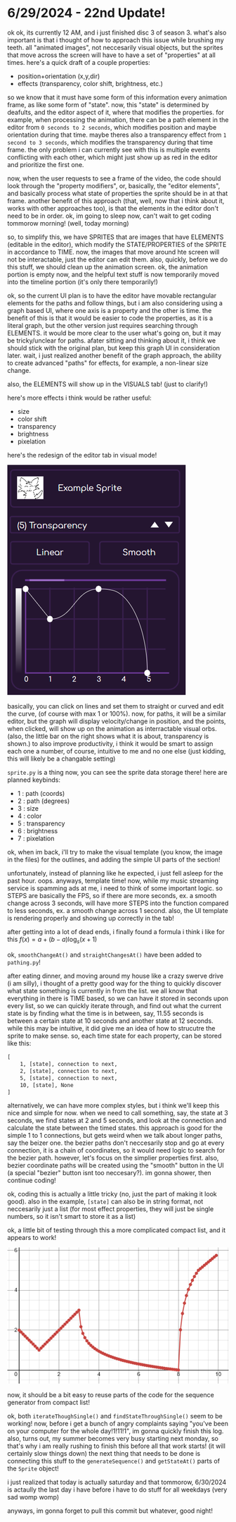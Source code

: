 # 6/29/2024 - 22nd Update!

ok ok, its currently 12 AM, and i just finished disc 3 of season 3. what's also important is that i thought of how to approach this issue while brushing my teeth. all "animated images", not neccesarily visual objects, but the sprites that move across the screen will have to have a set of "properties" at all times. here's a quick draft of a couple properties:

- position+orientation (x,y,dir)
- effects (transparency, color shift, brightness, etc.)

so we know that it must have some form of this information every animation frame, as like some form of "state". now, this "state" is determined by deafults, and the editor aspect of it, where that modifies the properties. for example, when processing the animation, there can be a path element in the editor from `0 seconds to 2 seconds`, which modifies position and maybe orientation during that time. maybe theres also a transparency effect from `1 second to 3 seconds`, which modifies the transparency during that time frame. the only problem i can currently see with this is multiple events conflicting with each other, which might just show up as red in the editor and prioritize the first one.

now, when the user requests to see a frame of the video, the code should look through the "property modifiers", or, basically, the "editor elements", and basically process what state of properties the sprite should be in at that frame. another benefit of this approach (that, well, now that i think about it, works with other approaches too), is that the elements in the editor don't need to be in order. ok, im going to sleep now, can't wait to get coding tommorow morning! (well, today morning)

so, to simplify this, we have SPRITES that are images that have ELEMENTS (editable in the editor), which modify the STATE/PROPERTIES of the SPRITE in accordance to TIME. now, the images that move around hte screen will not be interactable, just the editor can edit them. also, quickly, before we do this stuff, we should clean up the animation screen. ok, the animation portion is empty now, and the helpful text stuff is now temporarily moved into the timeline portion (it's only there temporarily!)

ok, so the current UI plan is to have the editor have movable rectangular elements for the paths and follow things, but i am also considering using a graph based UI, where one axis is a property and the other is time. the benefit of this is that it would be easier to code the properties, as it is a literal graph, but the other version just requires searching through ELEMENTS. it would be more clear to the user what's going on, but it may be tricky/unclear for paths. afater sitting and thinking about it, i think we should stick with the original plan, but keep this graph UI in consideration later. wait, i just realized another benefit of the graph approach, the ability to create advanced "paths" for effects, for example, a non-linear size change. 

also, the ELEMENTS will show up in the VISUALS tab! (just to clarify!)

here's more effects i think would be rather useful:
- size
- color shift
- transparency
- brightness
- pixelation

here's the redesign of the editor tab in visual mode!

![oo look, a graph!](</updatelogs/images/062024/06292024 - 1.png>)

basically, you can click on lines and set them to straight or curved and edit the curve, (of course with max 1 or 100%). now, for paths, it will be a similar editor, but the graph will display velocity/change in position, and the points, when clicked, will show up on the animation as interractable visual orbs. (also, the little bar on the right shows what it is about, transparency is shown.) to also improve productivity, i think it would be smart to assign each one a number, of course, intuitive to me and no one else (just kidding, this will likely be a changable setting)

`sprite.py` is a thing now, you can see the sprite data storage there! here are planned keybinds:
- 1 : path (coords)
- 2 : path (degrees)
- 3 : size
- 4 : color
- 5 : transparency
- 6 : brightness
- 7 : pixelation

ok, when im back, i'll try to make the visual template (you know, the image in the files) for the outlines, and adding the simple UI parts of the section!

unfortunately, instead of planning like he expected, i just fell asleep for the past hour. oops. anyways, template time! now, while my music streaming service is spamming ads at me, i need to think of some important logic. so STEPS are basically the FPS, so if there are more seconds, ex. a smooth change across 3 seconds, will have more STEPS into the function compared to less seconds, ex. a smooth change across 1 second. also, the UI template is rendering properly and showing up correctly in the tab!

after getting into a lot of dead ends, i finally found a formula i think i like for this $f\left(x\right)=a+\left(b-a\right)\log_{s}\left(x+1\right)$

ok, `smoothChangeAt()` and `straightChangesAt()` have been added to `pathing.py`!

after eating dinner, and moving around my house like a crazy swerve drive (i am silly), i thought of a pretty good way for the thing to quickly discover what state something is currently in from the list. we all know that everything in there is TIME based, so we can have it stored in seconds upon every list, so we can quickly iterate through, and find out what the current state is by finding what the time is in between, say, 11.55 seconds is between a certain state at 10 seconds and another state at 12 seconds. while this may be intuitive, it did give me an idea of how to strucutre the sprite to make sense. so, each time state for each property, can be stored like this:
```
[
    1, [state], connection to next,
    2, [state], connection to next,
    5, [state], connection to next,
    10, [state], None
]
```
alternatively, we can have more complex styles, but i think we'll keep this nice and simple for now. when we need to call something, say, the state at 3 seconds, we find states at 2 and 5 seconds, and look at the connection and calculate the state between the timed states. this approach is good for the simple 1 to 1 connections, but gets weird when we talk about longer paths, say the beizer one. the bezier paths don't neccesarily stop and go at every connection, it is a chain of coordinates, so it would need logic to search for the bezier path. however, let's focus on the simplier properties first. also, bezier coordinate paths will be created using the "smooth" button in the UI (a special "bezier" button isnt too neccesary?). im gonna shower, then continue coding! 

ok, coding this is actually a little tricky (no, just the part of making it look good). also in the example, `[state]` can also be in string format, not neccesarily just a list (for most effect properties, they will just be single numbers, so it isn't smart to store it as a list)

ok, a little bit of testing through this a more complicated compact list, and it appears to work!

![very cool](</updatelogs/images/062024/06292024 - 2.png>)

now, it should be a bit easy to reuse parts of the code for the sequence generator from compact list!

ok, both `iterateThoughSingle()` and `findStateThroughSingle()` seem to be working! now, before i get a bunch of angry complaints saying "you've been on your computer for the whole day!1!11!1", im gonna quickly finish this log. also, turns out, my summer becomes very busy starting next monday, so that's why i am really rushing to finish this before all that work starts! (it will certainly slow things down) the next thing that needs to be done is connecting this stuff to the `generateSequence()` and `getStateAt()` parts of the `Sprite` object!

i just realized that today is actually saturday and that tommorow, 6/30/2024 is actaully the last day i have before i have to do stuff for all weekdays (very sad womp womp)

anyways, im gonna forget to pull this commit but whatever, good night!